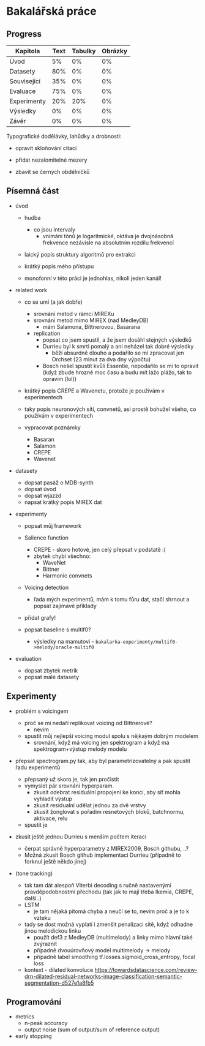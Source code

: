 # Bakalářská práce

## Progress

| Kapitola    | Text | Tabulky | Obrázky |
| ----------- | ---- | ------- | ------- |
| Úvod        | 5%   | 0%      | 0%      |
| Datasety    | 80%  | 0%      | 0%      |
| Související | 35%  | 0%      | 0%      |
| Evaluace    | 75%  | 0%      | 0%      |
| Experimenty | 20%  | 20%     | 0%      |
| Výsledky    | 0%   | 0%      | 0%      |
| Závěr       | 0%   | 0%      | 0%      |

Typografické dodělávky, lahůdky a drobnosti:
- opravit skloňování citací
- přidat nezalomitelné mezery

- zbavit se černých obdélníčků

## Písemná část

- úvod
    - hudba
        - co jsou intervaly
            - vnímání tónů je logaritmické, oktáva je dvojnásobná frekvence nezávisle na absolutním rozdílu frekvencí
    - laický popis struktury algoritmů pro extrakci
    - krátký popis mého přístupu

    - monofonní v této práci je jednohlas, nikoli jeden kanál!

- related work
    - co se umí (a jak dobře)
        - srovnání metod v rámci MIREXu
        - srovnání metod mimo MIREX (nad MedleyDB)
            - mám Salamona, Bittnerovou, Basarana
        - replication
            - popsat co jsem spustil, a že jsem dosáhl stejných výsledků
            - Durrieu byl k smrti pomalý a ani neházel tak dobré výsledky
                - běží absurdně dlouho a podařilo se mi zpracovat jen Orchset (23 minut za dva dny výpočtu)
            - Bosch nešel spustit kvůli Essentie, nepodařilo se mi to opravit (když zbude hrozně moc času a budu mít lážo plážo, tak to opravim (lol))

    - krátký popis CREPE a Wavenetu, protože je používám v experimentech
    - taky popis neuronových sítí, convnetů, asi prostě bohužel všeho, co používám v experimentech

    - vypracovat poznámky
        - Basaran
        - Salamon
        - CREPE
        - Wavenet

- datasety
    - dopsat pasáž o MDB-synth
    - dopsat úvod
    - dopsat wjazzd
    - napsat krátký popis MIREX dat

- experimenty
    - popsat můj framework
    - Salience function
        - CREPE - skoro hotové, jen celý přepsat v podstatě :(
        - zbytek chybí všechno:
            - WaveNet
            - Bittner
            - Harmonic convnets
    - Voicing detection
        - řada mých experimentů, mám k tomu fůru dat, stačí shrnout a popsat zajímavé příklady
    - přidat grafy!

    - popsat baseline s multif0?
        - výsledky na mamutovi - `bakalarka-experimenty/multif0->melody/oracle-multif0`

- evaluation
    - dopsat zbytek metrik
    - popsat malé datasety

## Experimenty

- problém s voicingem
    - proč se mi nedaří replikovat voicing od Bittnerové?
        - nevim
    - spustit můj nejlepší voicing modul spolu s nějkaým dobrým modelem
        - srovnání, když má voicing jen spektrogram a když má spektrogram+výstup melody modelu

- přepsat spectrogram.py tak, aby byl parametrizovatelný a pak spustit řadu experimentů
    - přepsaný už skoro je, tak jen pročistit
    - vymyslet pár srovnání hyperparam.
        - zkusit odebrat residuální propojení ke konci, aby síť mohla vyhladit výstup
        - zkusit residualní udělat jednou za dvě vrstvy
        - zkusit žonglovat s pořadim resnetových bloků, batchnormu, aktivace, relu
    - spustit je

- zkusit ještě jednou Durrieu s menším počtem iterací
    - čerpat správné hyperparametry z MIREX2009, Bosch githubu, ..?
    - Možná zkusit Bosch github implementaci Durrieu (případně to forknul ještě někdo jinej)

- (tone tracking)
    - tak tam dát alespoň Viterbi decoding s ručně nastavenými pravděpodobnostmi přechodu (tak jak to mají třeba Ikemia, CREPE, další..)
    - LSTM
        - je tam nějaká pitomá chyba a neučí se to, nevim proč a je to k vzteku
    - tady se dost možná vyplatí i zmenšit penalizaci sítě, když odhadne jinou melodickou linku
        - použít def3 z MedleyDB (multimelody) a linky mimo hlavní také zvýraznit
        - případně dvouúrovňový model multimelody -> melody
        - případně label smoothing tf.losses.sigmoid_cross_entropy, focal loss
    - kontext - dilated konvoluce https://towardsdatascience.com/review-drn-dilated-residual-networks-image-classification-semantic-segmentation-d527e1a8fb5

## Programování

- metrics
    - n-peak accuracy
    - output noise (sum of output/sum of reference output)
- early stopping
